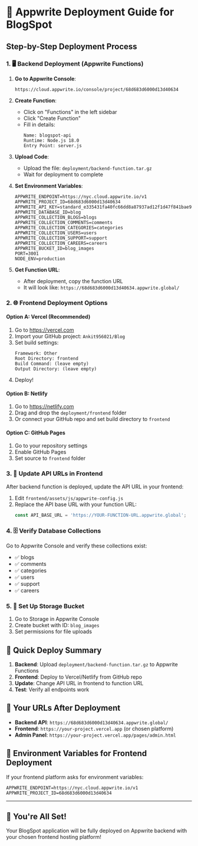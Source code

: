 # 🚀 Appwrite Deployment Guide for BlogSpot

## Step-by-Step Deployment Process

### 1. 🖥️ Backend Deployment (Appwrite Functions)

1. **Go to Appwrite Console**:
   ```
   https://cloud.appwrite.io/console/project/68d683d6000d13d40634
   ```

2. **Create Function**:
   - Click on "Functions" in the left sidebar
   - Click "Create Function"
   - Fill in details:
     ```
     Name: blogspot-api
     Runtime: Node.js 18.0
     Entry Point: server.js
     ```

3. **Upload Code**:
   - Upload the file: `deployment/backend-function.tar.gz`
   - Wait for deployment to complete

4. **Set Environment Variables**:
   ```
   APPWRITE_ENDPOINT=https://nyc.cloud.appwrite.io/v1
   APPWRITE_PROJECT_ID=68d683d6000d13d40634
   APPWRITE_API_KEY=standard_e335431fa40fc66dd8a87937ad12f1d47f841bae9989b3d2cf5f4e52cd7af7f7bcf3d0dad55cbd7fffdef3b6fdceb7ba2598f2a40e4ac6c411b82c692eaa7b4e83e13be1db4885f4380468adc2282bc106c311f84a52d45d135880850cb25ab760eccce0681e5ef67ad460beb3bcc5f3bd52a61a491b7c2b433cc3dc9fedbd5c
   APPWRITE_DATABASE_ID=blog
   APPWRITE_COLLECTION_BLOGS=blogs
   APPWRITE_COLLECTION_COMMENTS=comments
   APPWRITE_COLLECTION_CATEGORIES=categories
   APPWRITE_COLLECTION_USERS=users
   APPWRITE_COLLECTION_SUPPORT=support
   APPWRITE_COLLECTION_CAREERS=careers
   APPWRITE_BUCKET_ID=blog_images
   PORT=3001
   NODE_ENV=production
   ```

5. **Get Function URL**:
   - After deployment, copy the function URL
   - It will look like: `https://68d683d6000d13d40634.appwrite.global/`

### 2. 🌐 Frontend Deployment Options

#### Option A: Vercel (Recommended)
1. Go to https://vercel.com
2. Import your GitHub project: `Ankit956021/Blog`
3. Set build settings:
   ```
   Framework: Other
   Root Directory: frontend
   Build Command: (leave empty)
   Output Directory: (leave empty)
   ```
4. Deploy!

#### Option B: Netlify
1. Go to https://netlify.com
2. Drag and drop the `deployment/frontend` folder
3. Or connect your GitHub repo and set build directory to `frontend`

#### Option C: GitHub Pages
1. Go to your repository settings
2. Enable GitHub Pages
3. Set source to `frontend` folder

### 3. 🔗 Update API URLs in Frontend

After backend function is deployed, update the API URL in your frontend:

1. Edit `frontend/assets/js/appwrite-config.js`
2. Replace the API base URL with your function URL:
   ```javascript
   const API_BASE_URL = 'https://YOUR-FUNCTION-URL.appwrite.global';
   ```

### 4. 🗄️ Verify Database Collections

Go to Appwrite Console and verify these collections exist:
- ✅ blogs
- ✅ comments  
- ✅ categories
- ✅ users
- ✅ support
- ✅ careers

### 5. 🔐 Set Up Storage Bucket

1. Go to Storage in Appwrite Console
2. Create bucket with ID: `blog_images`
3. Set permissions for file uploads

## 🎯 Quick Deploy Summary

1. **Backend**: Upload `deployment/backend-function.tar.gz` to Appwrite Functions
2. **Frontend**: Deploy to Vercel/Netlify from GitHub repo
3. **Update**: Change API URL in frontend to function URL
4. **Test**: Verify all endpoints work

## 🚀 Your URLs After Deployment

- **Backend API**: `https://68d683d6000d13d40634.appwrite.global/`
- **Frontend**: `https://your-project.vercel.app` (or chosen platform)
- **Admin Panel**: `https://your-project.vercel.app/pages/admin.html`

## 🔧 Environment Variables for Frontend Deployment

If your frontend platform asks for environment variables:
```
APPWRITE_ENDPOINT=https://nyc.cloud.appwrite.io/v1
APPWRITE_PROJECT_ID=68d683d6000d13d40634
```

---

## 🎉 You're All Set!

Your BlogSpot application will be fully deployed on Appwrite backend with your chosen frontend hosting platform!
